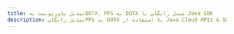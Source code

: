 ---title: تبدیل پاورپوینت بهDOTX، PPS به DOTX مبدل رایگان یا Java SDKdescription: تبدیل رایگانPPS به DOTX با استفاده از Java Cloud APIs & SDK. همچنین اسناد Microsoft PowerPoint را در Cloud ایجاد، ویرایش و رندر کنید.---